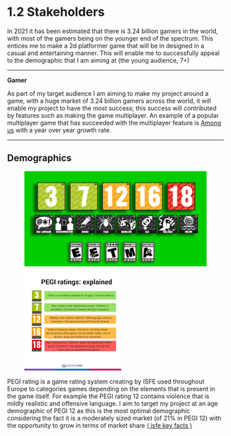 # 1.2 Stakeholders

In 2021 it has been estimated that there is 3.24 billion gamers in the world, with most of the gamers being on the younger end of the spectrum. This entices me to make a 2d platformer game that will be in designed in a casual and entertaining manner. This will enable me to successfully appeal to the demographic that I am aiming at (the young audience, 7+)

****

**Gamer**&#x20;

As part of my target audience I am aiming to make my project around a game, with a huge market of 3.24 billion gamers  across the world, it will enable my project to have the most success; this success will contributed by features such as making the game multiplayer. An example of a popular multiplayer game that has succeeded with the multiplayer feature is [Among us](../reference-page.md) with a year over year growth rate.





****



## Demographics



<figure><img src="../.gitbook/assets/image (1) (2) (1).png" alt=""><figcaption></figcaption></figure>



<figure><img src="../.gitbook/assets/image (2) (2) (1).png" alt=""><figcaption></figcaption></figure>

PEGI rating is a game rating system creating by ISFE used throughout Europe to categories   games depending on the elements that is present in the game itself. For example the PEGI rating 12 contains violence that is mildly realistic and offensive language. I aim to target my project at an age demographic of PEGI 12 as this is the most optimal demographic considering the fact it is a moderately sized market (of 21% in PEGI  12) with the opportunity to grow in terms of market share [( isfe key facts ) ](../reference-page.md)&#x20;





